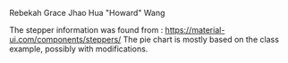 Rebekah Grace
Jhao Hua "Howard" Wang


The stepper information was found from : https://material-ui.com/components/steppers/
The pie chart is mostly based on the class example, possibly with modifications.